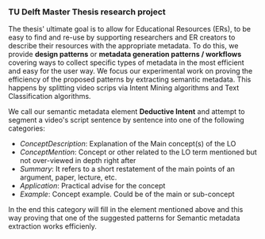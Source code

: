 ### TU Delft Master Thesis research project

The thesis' ultimate goal is to allow for Educational Resources (ERs), to be easy to find and re-use by supporting researchers and ER creators to describe their resources with the appropriate metadata. To do this, we provide **design patterns** or **metadata generation patterns / workflows** covering ways to collect specific types of metadata in the most efficient and easy for the user way. We focus our experimental work on proving the efficiency of the proposed patterns by extracting semantic metadata. This happens by splitting video scrips via Intent Mining algorithms and Text Classification algorithms. 

We call our semantic metadata element **Deductive Intent** and attempt to segment a video's script sentence by sentence into one of the following categories:

- *ConceptDescription*:  Explanation of the Main concept(s) of the LO
- *ConceptMention*:  Concept or other related to the LO term mentioned but not over-viewed in depth right after
- *Summary*:   It refers to a short restatement of the main points of an argument, paper, lecture, etc.
- *Application*:  Practical advise for the concept
- *Example*:   Concept example. Could be of the main or sub-concept

In the end this category will fill in the element mentioned above and this way proving that one of the suggested patterns for Semantic metadata extraction works efficienly.
